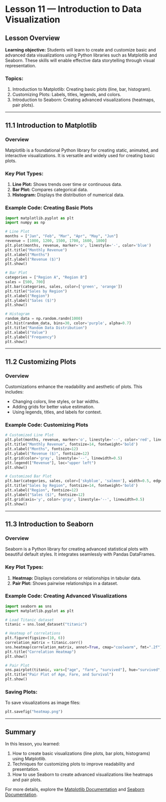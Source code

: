 
# **Lesson 11 — Introduction to Data Visualization**

## **Lesson Overview**
**Learning objective:** Students will learn to create and customize basic and advanced data visualizations using Python libraries such as Matplotlib and Seaborn. These skills will enable effective data storytelling through visual representation.

### **Topics:**
1. Introduction to Matplotlib: Creating basic plots (line, bar, histogram).
2. Customizing Plots: Labels, titles, legends, and colors.
3. Introduction to Seaborn: Creating advanced visualizations (heatmaps, pair plots).

---

## **11.1 Introduction to Matplotlib**

### **Overview**
Matplotlib is a foundational Python library for creating static, animated, and interactive visualizations. It is versatile and widely used for creating basic plots.

### **Key Plot Types:**
1. **Line Plot:** Shows trends over time or continuous data.
2. **Bar Plot:** Compares categorical data.
3. **Histogram:** Displays the distribution of numerical data.

### **Example Code: Creating Basic Plots**
```python
import matplotlib.pyplot as plt
import numpy as np

# Line Plot
months = ["Jan", "Feb", "Mar", "Apr", "May", "Jun"]
revenue = [1000, 1200, 1500, 1700, 1600, 1800]
plt.plot(months, revenue, marker='o', linestyle='-', color='blue')
plt.title("Monthly Revenue")
plt.xlabel("Months")
plt.ylabel("Revenue ($)")
plt.show()

# Bar Plot
categories = ["Region A", "Region B"]
sales = [500, 700]
plt.bar(categories, sales, color=['green', 'orange'])
plt.title("Sales by Region")
plt.xlabel("Region")
plt.ylabel("Sales ($)")
plt.show()

# Histogram
random_data = np.random.randn(1000)
plt.hist(random_data, bins=30, color='purple', alpha=0.7)
plt.title("Random Data Distribution")
plt.xlabel("Value")
plt.ylabel("Frequency")
plt.show()
```

---

## **11.2 Customizing Plots**

### **Overview**
Customizations enhance the readability and aesthetic of plots. This includes:
- Changing colors, line styles, or bar widths.
- Adding grids for better value estimation.
- Using legends, titles, and labels for context.

### **Example Code: Customizing Plots**
```python
# Customized Line Plot
plt.plot(months, revenue, marker='o', linestyle='--', color='red', linewidth=2)
plt.title("Monthly Revenue", fontsize=14, fontweight='bold')
plt.xlabel("Months", fontsize=12)
plt.ylabel("Revenue ($)", fontsize=12)
plt.grid(color='gray', linestyle='--', linewidth=0.5)
plt.legend(["Revenue"], loc="upper left")
plt.show()

# Customized Bar Plot
plt.bar(categories, sales, color=['skyblue', 'salmon'], width=0.5, edgecolor='black')
plt.title("Sales by Region", fontsize=14, fontweight='bold')
plt.xlabel("Region", fontsize=12)
plt.ylabel("Sales ($)", fontsize=12)
plt.grid(axis='y', color='gray', linestyle='--', linewidth=0.5)
plt.show()
```

---

## **11.3 Introduction to Seaborn**

### **Overview**
Seaborn is a Python library for creating advanced statistical plots with beautiful default styles. It integrates seamlessly with Pandas DataFrames.

### **Key Plot Types:**
1. **Heatmap:** Displays correlations or relationships in tabular data.
2. **Pair Plot:** Shows pairwise relationships in a dataset.

### **Example Code: Creating Advanced Visualizations**
```python
import seaborn as sns
import matplotlib.pyplot as plt

# Load Titanic dataset
titanic = sns.load_dataset("titanic")

# Heatmap of correlations
plt.figure(figsize=(10, 6))
correlation_matrix = titanic.corr()
sns.heatmap(correlation_matrix, annot=True, cmap="coolwarm", fmt=".2f")
plt.title("Correlation Heatmap")
plt.show()

# Pair Plot
sns.pairplot(titanic, vars=["age", "fare", "survived"], hue="survived", palette="Set2")
plt.title("Pair Plot of Age, Fare, and Survival")
plt.show()
```

### **Saving Plots:**
To save visualizations as image files:
```python
plt.savefig("heatmap.png")
```

---

## **Summary**

In this lesson, you learned:
1. How to create basic visualizations (line plots, bar plots, histograms) using Matplotlib.
2. Techniques for customizing plots to improve readability and presentation.
3. How to use Seaborn to create advanced visualizations like heatmaps and pair plots.

For more details, explore the [Matplotlib Documentation](https://matplotlib.org/stable/contents.html) and [Seaborn Documentation](https://seaborn.pydata.org/).
